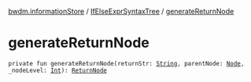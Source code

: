 [bwdm.informationStore](../index.md) / [IfElseExprSyntaxTree](index.md) / [generateReturnNode](./generate-return-node.md)

# generateReturnNode

`private fun generateReturnNode(returnStr: `[`String`](https://kotlinlang.org/api/latest/jvm/stdlib/kotlin/-string/index.html)`, parentNode: `[`Node`](../-node/index.md)`, _nodeLevel: `[`Int`](https://kotlinlang.org/api/latest/jvm/stdlib/kotlin/-int/index.html)`): `[`ReturnNode`](../-return-node/index.md)